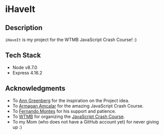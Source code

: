 # iHaveIt

## Description 
`iHaveIt` is my project for the WTMB JavaScript Crash Course! :) 

## Tech Stack 
* Node v8.7.0
* Express 4.16.2

## Acknowledgments
* To [Ann Greenberg](https://github.com/anngreenberg) for the inspiration on the Project idea. 
* To [Armagan Amcalar](https://github.com/dashersw/) for the amazing JavaScript Crash Course. 
* To [Fernando Montes](https://github.com/ferzerkerx) for his support and patience.
* To [WTMB](http://wtmberlin.com/) for organizing the [JavaScript Crash Course](http://wtmberlin.com/javascript-crash-course/).
* To my Mom (who does not have a GitHub account yet) for never giving up :)


